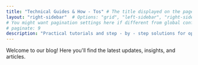 ```yaml
---
title: "Technical Guides & How - Tos" # The title displayed on the page (e.g., in the subheader)
layout: "right-sidebar"  # Options: "grid", "left-sidebar", "right-sidebar"
# You might want pagination settings here if different from global config
# paginate: 9
description: "Practical tutorials and step - by - step solutions for optimizing electrical systems, troubleshooting common issues, and adopting new technologies."
---
```


Welcome to our blog! Here you'll find the latest updates, insights, and articles.

